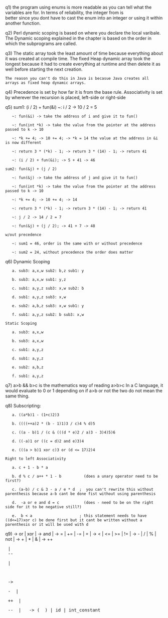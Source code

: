 q1) the program using enums is more readable as you can tell what the variables are for. In terms of reliability, the integer from is       
    better since you dont have to cast the enum into an integer or using it within another function.

q2) Perl dynamic scoping is based on where you declare the local varibale. The Dynamic scoping explained in the chapter is
    based on the order in which the subprograms are called.

q3) The static array took the least amount of time because everything about it was created at compile time. The fixed Heap dynamic array       took the longest because it had to create everything at runtime and then delete it as well before starting the next creation.
    
    The reason you can't do this in Java is becasue Java creates all arrays as fixed heap dynamic arrays.
 
q4) Precedence is set by how far it is from the base rule. 
    Associativity is set by wherever the recursion is placed, left-side or right-side

q5) sum1: (i / 2) + fun(&i)
       ~: i / 2 -> 10 / 2 = 5
       
       ~: fun(&i) -> take the address of i and give it to fun()
       
       ~: fun(int *k) -> take the value from the pointer at the address passed to k -> 10
       
       ~: *k += 4; -> 10 += 4; -> *k = 14 the value at the address in &i is now different
       
       ~: return 3 * (*k) - 1; -> return 3 * (14) - 1; -> return 41
       
       ~: (i / 2) + fun(&i); -> 5 + 41 -> 46
    
    sum2: fun(&j) + (j / 2)
       
       ~: fun(&j) -> take the address of j and give it to fun()
       
       ~: fun(int *k) -> take the value from the pointer at the address passed to k -> 10
       
       ~: *k += 4; -> 10 += 4; -> 14
       
       ~: return 3 * (*k) - 1; -> return 3 * (14) - 1; -> return 41
       
       ~: j / 2 -> 14 / 2 = 7
       
       ~: fun(&j) + (j / 2); -> 41 + 7 -> 48
    
    w/out precedence 
       
       ~: sum1 = 46, order is the same with or without precedence
       
       ~: sum2 = 24, without precedence the order does matter


q6) Dynamic Scoping
   
       a. sub3: a,x,w sub2: b,z sub1: y
       
       b. sub3: a,x,w sub1: y,z 
       
       c. sub1: a,y,z sub3: x,w sub2: b
       
       d. sub1: a,y,z sub3: x,w 
       
       e. sub2: a,b,z sub3: x,w sub1: y
       
       f. sub1: a,y,z sub2: b sub3: x,w
    
    Static Scoping
      
       a. sub3: a,x,w
       
       b. sub3: a,x,w  
       
       c. sub1: a,y,z 
       
       d. sub1: a,y,z  
       
       e. sub2: a,b,z 
       
       f. sub1: a,y,z

q7) a>b && b>c is the mathematics way of reading a>b>c
    In a C language, it would evaluate to 0 or 1 depending on if a>b or not
    the two do not mean the same thing.
    
q8) Subscripting:
       
       a. ((a*b)1 - (1+c)2)3
       
       b. ((((++a)2 * (b - 1)1)3 / c)4 % d)5
       
       c. ((a - b)1 / (c & (((d * e)2 / a)3 - 3)4)5)6
       
       d. ((-a)1 or ((c = d)2 and e)3)4
       
       e. (((a > b)1 xor c)3 or (d <= 17)2)4
    
    Right to left Associativity
       
       a. c + 1 - b * a
       
       b. d % c / a++ * 1 - b          (does a unary operator need to be first?)
       
       c. (a-b) / c & 3 - a / e * d  ;  you can't rewrite this without parenthesis because a-b cant be done fist without using parenthesis
       
       d.  -a or e and d = c           (does - need to be on the right side for it to be negative still?)
       
       e.  b < a                     ; this statement needs to have ((d<=17)xor c) be done first but it cant be written without a parenthesis or it will be used with d 

q9) <expr>    -> <expr> or <term> | <expr> xor <term> | <term>
    <term>    -> <term> and <assign> | <assign>
    <assign>  -> <assign> = <inequal> | <assign> += <inequal> | <assign> -= <inequal> | <assign> = <inequal> | <inequal>
    <inequal> -> <inequal> < <lower> | <inequal> <= <lower> | <inequal> >= <lower> | <inequal> != <lower> | <lower>
    <lower>   -> <lower> - <upper> | <lower> / <upper> | <lower> % <upper> | <lower> not <upper> | <upper>
    <upper>   -> <upper> + <post> | <upper> * <post> | <upper> & <post> | <post>
    <post>    -> <post> ++ <pre> | <post> -- <pre> | <pre>
    <pre>     -> <pre> - <pare> | <pre> ++ <pare> | <pre> -- <pare> | <pare>
    <pare>    -> ( <expr> ) | id | int_constant
       
